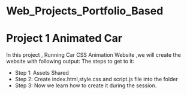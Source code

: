 # Web_Projects_Portfolio_Based

# Project 1 Animated Car 

In this project , Running Car CSS Animation Website ,we will create the website with following output:
The steps to get to it:
- Step 1: Assets Shared
- Step 2: Create index.html,style.css and script.js file into the folder
- Step 3: Now we learn how to create it during the session.
